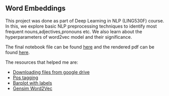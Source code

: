 ## Word Embeddings

This project was done as part of Deep Learning in NLP (LING530F) course. In this, we explore basic NLP preprocessing techniques to identify most frequent nouns,adjectives,pronouns etc. We also learn about the hyperparameters of word2vec model and their significance. 

The final notebook file can be found [here](https://nbviewer.jupyter.org/github/abishekarun/LING530F/blob/master/hw01/Assignment1.ipynb) and the rendered pdf can be found [here](https://github.com/abishekarun/LING530F/blob/master/hw01/Assignment_1.pdf).

The resources that helped me are:

+ [Downloading files from google drive](https://stackoverflow.com/questions/38511444/python-download-files-from-google-drive-using-url)
+ [Pos tagging](https://www.nltk.org/book/ch05.html)
+ [Barplot with labels](https://stackoverflow.com/questions/45080698/make-frequency-histogram-from-list-with-tuple-elements) 
+ [Gensim Word2Vec](https://radimrehurek.com/gensim/models/word2vec.html#gensim.models.word2vec.Word2Vec)